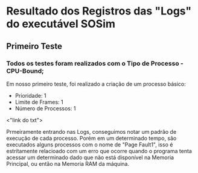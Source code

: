 # Resultado dos Registros das "Logs" do executável SOSim

## Primeiro Teste

### Todos os testes foram realizados com o Tipo de Processo - CPU-Bound;


Em nosso primeiro teste, foi realizado a criação de um processo básico:

  - Prioridade: 1
  - Limite de Frames: 1
  - Número de Processos: 1

<"link do txt">

Prmeiramente entrando nas Logs, conseguimos notar um padrão de execução de cada processo. Porém em um determinado tempo, são executados alguns processos com o nome de "Page Fault1", isso é estrítamente relacioado com um erro que ocorre quando o programa tenta acessar um determinado dado que não está disponível na Memoria Principal, ou então na Memoria RAM da máquina.
